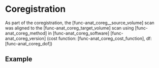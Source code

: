 # Coregistration

As part of the coregistration, the [func-anat_coreg__source_volume] scan was aligned to the [func-anat_coreg_target_volume] scan using [func-anat_coreg_method] in [func-anat_coreg_software] [func-anat_coreg_version] (cost function: [func-anat_coreg_cost_function], df: [func-anat_coreg_dof])

## Example
